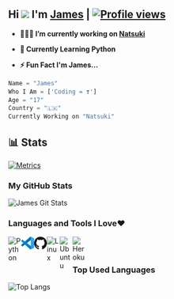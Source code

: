 ## Hi <img src="https://raw.githubusercontent.com/MartinHeinz/MartinHeinz/master/wave.gif" width="25px"> I'm [James](https://t.me/James_LK) | [![Profile views](https://komarev.com/ghpvc/?username=JamesLK6&label=Profile%20views)](https://github.com/JamesLK6)


- **👨🏽‍💻 I’m currently working on [Natsuki](https://github.com/TeamNatsuki/Natsuki)**

- **🌱 Currently Learning Python**

- **⚡ Fun Fact I'm James...**


```python
Name = "James"
Who I Am = ['Coding = ❣️']
Age = "17"
Country = "🇱🇰"
Currently Working on "Natsuki"
```

## 📊 Stats

[![Metrics](https://metrics.lecoq.io/JamesLK6?template=classic&base.header=0&base.metadata=0&isocalendar=1&languages=1&people=1&isocalendar.duration=half-year&languages.limit=8&languages.sections=most-used&languages.colors=github&languages.threshold=0%25&languages.indepth=false&languages.recent.load=300&languages.recent.days=14&people.limit=24&people.size=28&people.types=followers%2C%20following&people.identicons=false&people.shuffle=false&config.timezone=Asia%2FCalcutta)](https://t.me/James_LK)

<h3 align="left"><b>My GitHub Stats</b></h4>

![James Git Stats](https://github-readme-stats.vercel.app/api?username=JamesLK6&include_all_commits=true&count_private=true&theme=highcontrast)


### Languages and Tools I Love❤️

[<img align="left" alt="Python" width="26px" src="https://upload.wikimedia.org/wikipedia/commons/thumb/c/c3/Python-logo-notext.svg/600px-Python-logo-notext.svg.png" />](https://python.org/)
[<img align="left" alt="Visual Studio Code" width="26px" src="https://raw.githubusercontent.com/github/explore/80688e429a7d4ef2fca1e82350fe8e3517d3494d/topics/visual-studio-code/visual-studio-code.png" />](https://code.visualstudio.com/)
[<img align="left" alt="GitHub" width="26px" src="https://raw.githubusercontent.com/github/explore/78df643247d429f6cc873026c0622819ad797942/topics/github/github.png" />](https://git-scm.com/)
[<img align="left" alt="Linux" width="26px" src="https://www.freepnglogos.com/uploads/linux-png/difference-between-linux-and-window-operating-system-3.png" />](https://www.linux.org/)
[<img align="left" alt="Ubuntu" width="26px" src="https://assets.ubuntu.com/v1/29985a98-ubuntu-logo32.png" />](https://www.ubuntu.com)
[<img align="left" alt="Heroku" width="26px" src="https://www.nicepng.com/png/full/223-2233246_heroku-logo-salesforce-heroku.png" />](https://heroku.com/)

<br />
<br />

<h3 align="left"><b> Top Used Languages </b></h3>

![Top Langs](https://github-readme-stats.vercel.app/api/top-langs/?username=JamesLK6&layout=compact&theme=radical)

